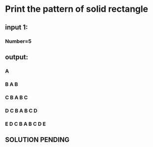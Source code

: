 # Print the pattern of solid rectangle 

## input 1:
### Number=5

## output:

###         A
###       B A B
###     C B A B C
###   D C B A B C D
### E D C B A B C D E

## SOLUTION PENDING